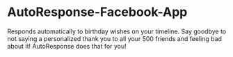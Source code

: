 AutoResponse-Facebook-App
=========================

Responds automatically to birthday wishes on your timeline. Say goodbye to not saying a personalized thank you to all your 500 friends and feeling bad about it! AutoResponse does that for you!
